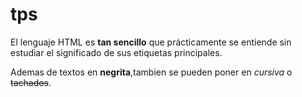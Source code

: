 # tps
<html> 
 	<head> 
 	<title>El primer documento HTML</title> 
 	</head> 
 	<body> 
 <p>El lenguaje HTML es <strong>tan sencillo</strong> que prácticamente se entiende sin estudiar   el significado de sus etiquetas principales.</p> 
 <p>Ademas de textos en <strong>negrita</strong>,tambien se pueden poner en <em>cursiva</em> o <s>tachados</s>.</p>
	</body> 
 	</html> 
